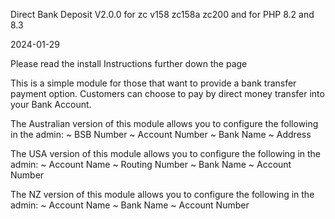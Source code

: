 Direct Bank Deposit V2.0.0  for zc v158 zc158a zc200 and for PHP 8.2 and 8.3 

2024-01-29

Please read the install Instructions further down the page

This is a simple module for those that want to provide a bank transfer payment option. Customers can choose to pay by direct money transfer into your Bank Account.

The Australian version of this module allows you to configure the following in the admin:
~ BSB Number
~ Account Number
~ Bank Name
~ Address

The USA version of this module allows you to configure the following in the admin:
~ Account Name
~ Routing Number
~ Bank Name
~ Account Number

The NZ version of this module allows you to configure the following in the admin:
~ Account Name
~ Bank Name
~ Account Number